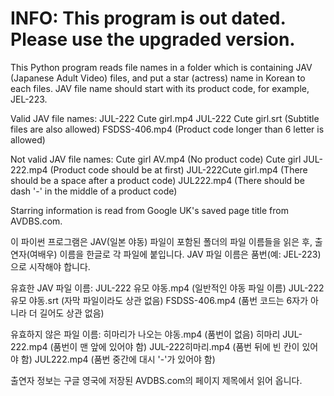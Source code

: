 INFO: This program is out dated. Please use the upgraded version.
==================================================================

This Python program reads file names in a folder which is containing JAV (Japanese Adult Video) files, and put a star (actress) name in Korean to each files. 
JAV file name should start with its product code, for example, JEL-223. 

Valid JAV file names: 
JUL-222 Cute girl.mp4
JUL-222 Cute girl.srt  (Subtitle files are also allowed)
FSDSS-406.mp4          (Product code longer than 6 letter is allowed)

Not valid JAV file names:
Cute girl AV.mp4       (No product code)
Cute girl JUL-222.mp4  (Product code should be at first)
JUL-222Cute girl.mp4   (There should be a space after a product code)
JUL222.mp4             (There should be dash '-' in the middle of a product code)

Starring information is read from Google UK's saved page title from AVDBS.com.

이 파이썬 프로그램은 JAV(일본 야동) 파일이 포함된 폴더의 파일 이름들을 읽은 후, 출연자(여배우) 이름을 한글로 각 파일에 붙입니다.
JAV 파일 이름은 품번(예: JEL-223)으로 시작해야 합니다.

유효한 JAV 파일 이름:
JUL-222 유모 야동.mp4   (일반적인 야동 파일 이름)
JUL-222 유모 야동.srt   (자막 파일이라도 상관 없음)
FSDSS-406.mp4          (품번 코드는 6자가 아니라 더 길어도 상관 없음)

유효하지 않은 파일 이름:
히마리가 나오는 야동.mp4  (품번이 없음)
히마리 JUL-222.mp4       (품번이 맨 앞에 있어야 함)
JUL-222히마리.mp4        (품번 뒤에 빈 칸이 있어야 함)
JUL222.mp4               (품번 중간에 대시 '-'가 있어야 함)

출연자 정보는 구글 영국에 저장된 AVDBS.com의 페이지 제목에서 읽어 옵니다.
